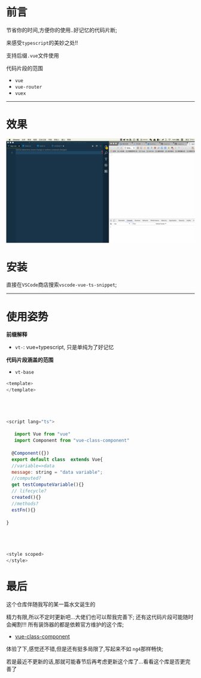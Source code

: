 # 前言

节省你的时间,方便你的使用..好记忆的代码片断;

来感受`typescript`的美妙之处!!

支持后缀`.vue`文件使用

代码片段的范围

- `vue`
- `vue-router`
- `vuex`


---

# 效果

![performance](./gif/performance.gif)


# 安装

直接在`VSCode`商店搜索`vscode-vue-ts-snippet`;


----

# 使用姿势

**前缀解释**

- `vt-`: vue+typescript, 只是单纯为了好记忆

**代码片段涵盖的范围**


- `vt-base`

```javascript
<template>
</template>




<script lang="ts">

   import Vue from "vue"
   import Component from "vue-class-component"

  @Component({})
  export default class  extends Vue{
  //variable=>data
  message: string = "data variable";
  //computed?
  get testComputeVariable(){}
  // lifecycle?
  created(){}
  //methods?
  estFn(){}

}




<style scoped>
</style>
```


# 最后

这个仓库伴随我写的某一篇水文诞生的

精力有限,所以不定时更新吧...大佬们也可以帮我完善下;
还有这代码片段可能随时会阉割!!!
所有装饰器的都是依赖官方维护的这个库;

 - [vue-class-component](https://github.com/vuejs/vue-class-component)

体验了下,感觉还不错,但是还有挺多局限了,写起来不如 `ng4`那样畅快;

若是最近不更新的话,那就可能春节后再考虑更新这个库了...看看这个库是否更完善了
